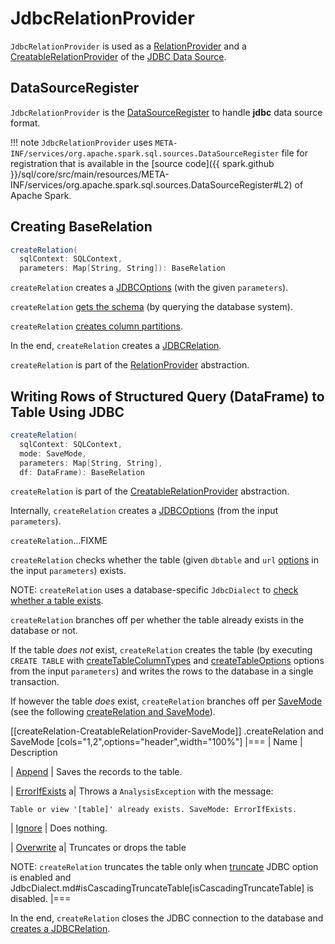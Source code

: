 # JdbcRelationProvider

`JdbcRelationProvider` is used as a [RelationProvider](#createRelation-RelationProvider) and a [CreatableRelationProvider](#createRelation-CreatableRelationProvider) of the [JDBC Data Source](../DataFrameReader.md#jdbc).

## <span id="DataSourceRegister"><span id="shortName"> DataSourceRegister

`JdbcRelationProvider` is the [DataSourceRegister](../DataSourceRegister.md) to handle **jdbc** data source format.

!!! note
    `JdbcRelationProvider` uses `META-INF/services/org.apache.spark.sql.sources.DataSourceRegister` file for registration that is available in the [source code]({{ spark.github }}/sql/core/src/main/resources/META-INF/services/org.apache.spark.sql.sources.DataSourceRegister#L2) of Apache Spark.

## <span id="createRelation-RelationProvider"> Creating BaseRelation

```scala
createRelation(
  sqlContext: SQLContext,
  parameters: Map[String, String]): BaseRelation
```

`createRelation` creates a [JDBCOptions](JDBCOptions.md) (with the given `parameters`).

`createRelation` [gets the schema](JDBCRelation.md#getSchema) (by querying the database system).

`createRelation` [creates column partitions](JDBCRelation.md#columnPartition).

In the end, `createRelation` creates a [JDBCRelation](JDBCRelation.md).

`createRelation` is part of the [RelationProvider](../RelationProvider.md#createRelation) abstraction.

## <span id="createRelation-CreatableRelationProvider"> Writing Rows of Structured Query (DataFrame) to Table Using JDBC

```scala
createRelation(
  sqlContext: SQLContext,
  mode: SaveMode,
  parameters: Map[String, String],
  df: DataFrame): BaseRelation
```

`createRelation` is part of the [CreatableRelationProvider](../CreatableRelationProvider.md#createRelation) abstraction.

Internally, `createRelation` creates a [JDBCOptions](JDBCOptions.md) (from the input `parameters`).

`createRelation`...FIXME

`createRelation` checks whether the table (given `dbtable` and `url` [options](JDBCOptions.md#options) in the input `parameters`) exists.

NOTE: `createRelation` uses a database-specific `JdbcDialect` to [check whether a table exists](JdbcDialect.md#getTableExistsQuery).

`createRelation` branches off per whether the table already exists in the database or not.

If the table *does not* exist, `createRelation` creates the table (by executing `CREATE TABLE` with [createTableColumnTypes](JDBCOptions.md#createTableColumnTypes) and [createTableOptions](JDBCOptions.md#createTableOptions) options from the input `parameters`) and writes the rows to the database in a single transaction.

If however the table *does* exist, `createRelation` branches off per [SaveMode](../DataFrameWriter.md#SaveMode) (see the following [createRelation and SaveMode](#createRelation-CreatableRelationProvider-SaveMode)).

[[createRelation-CreatableRelationProvider-SaveMode]]
.createRelation and SaveMode
[cols="1,2",options="header",width="100%"]
|===
| Name
| Description

| [Append](../DataFrameWriter.md#Append)
| Saves the records to the table.

| [ErrorIfExists](../DataFrameWriter.md#ErrorIfExists)
a| Throws a `AnalysisException` with the message:

```text
Table or view '[table]' already exists. SaveMode: ErrorIfExists.
```

| [Ignore](../DataFrameWriter.md#Ignore)
| Does nothing.

| [Overwrite](../DataFrameWriter.md#Overwrite)
a| Truncates or drops the table

NOTE: `createRelation` truncates the table only when [truncate](JDBCOptions.md#truncate) JDBC option is enabled and JdbcDialect.md#isCascadingTruncateTable[isCascadingTruncateTable] is disabled.
|===

In the end, `createRelation` closes the JDBC connection to the database and [creates a JDBCRelation](#createRelation-RelationProvider).

